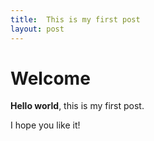 ```yaml
---
title:  This is my first post
layout: post
---
```


# Welcome

**Hello world**, this is my first post.

I hope you like it!
